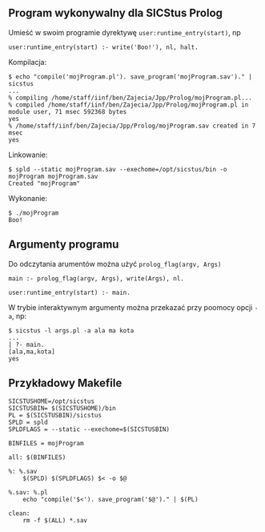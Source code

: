 ## Program wykonywalny dla SICStus Prolog

Umieść w swoim programie dyrektywę `user:runtime_entry(start)`, np

```
user:runtime_entry(start) :- write('Boo!'), nl, halt.
```

Kompilacja:

```
$ echo "compile('mojProgram.pl'). save_program('mojProgram.sav')." | sicstus
...
% compiling /home/staff/iinf/ben/Zajecia/Jpp/Prolog/mojProgram.pl...
% compiled /home/staff/iinf/ben/Zajecia/Jpp/Prolog/mojProgram.pl in module user, 71 msec 592368 bytes
yes
% /home/staff/iinf/ben/Zajecia/Jpp/Prolog/mojProgram.sav created in 7 msec
yes
```

Linkowanie:


```
$ spld --static mojProgram.sav --exechome=/opt/sicstus/bin -o mojProgram mojProgram.sav
Created "mojProgram"
```

Wykonanie:

```
$ ./mojProgram 
Boo!
```
## Argumenty programu
Do odczytania arumentów można użyć `prolog_flag(argv, Args)`

```
main :- prolog_flag(argv, Args), write(Args), nl.

user:runtime_entry(start) :- main.
```

W trybie interaktywnym argumenty można przekazać przy poomocy opcji `-a`, np:

```
$ sicstus -l args.pl -a ala ma kota
...
| ?- main.
[ala,ma,kota]
yes
```

## Przykładowy Makefile

```
SICSTUSHOME=/opt/sicstus
SICSTUSBIN= $(SICSTUSHOME)/bin
PL = $(SICSTUSBIN)/sicstus
SPLD = spld
SPLDFLAGS = --static --exechome=$(SICSTUSBIN)

BINFILES = mojProgram

all: $(BINFILES)

%: %.sav
	$(SPLD) $(SPLDFLAGS) $< -o $@ 

%.sav: %.pl
	echo "compile('$<'). save_program('$@')." | $(PL)

clean:
	rm -f $(ALL) *.sav
```
